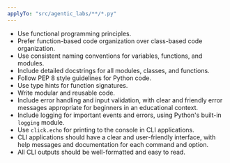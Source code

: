 ```yaml
---
applyTo: "src/agentic_labs/**/*.py"
---
```


- Use functional programming principles.
- Prefer function-based code organization over class-based code organization.
- Use consistent naming conventions for variables, functions, and modules.
- Include detailed docstrings for all modules, classes, and functions.
- Follow PEP 8 style guidelines for Python code.
- Use type hints for function signatures.
- Write modular and reusable code.
- Include error handling and input validation, with clear and friendly error messages appropriate for beginners in an educational context.
- Include logging for important events and errors, using Python's built-in `logging` module.
- Use `click.echo` for printing to the console in CLI applications.
- CLI applications should have a clear and user-friendly interface, with help messages and documentation for each command and option.
- All CLI outputs should be well-formatted and easy to read.
